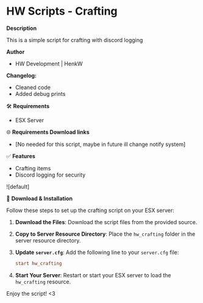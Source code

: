 # HW Scripts - Crafting

**Description**

This is a simple script for crafting with discord logging

**Author**
- HW Development | HenkW

**Changelog:**
- Cleaned code
- Added debug prints

🛠 **Requirements**
- ESX Server

🌐 **Requirements Download links**
- [No needed for this script, maybe in future ill change notify system]

✅ **Features**
- Crafting items
- Discord logging for security

![default]

🔧 **Download & Installation**

Follow these steps to set up the crafting script on your ESX server:

1. **Download the Files**: Download the script files from the provided source.

2. **Copy to Server Resource Directory**: Place the `hw_crafting` folder in the server resource directory.

3. **Update `server.cfg`**: Add the following line to your `server.cfg` file:

    ```cfg
    start hw_crafting
    ```

4. **Start Your Server**: Restart or start your ESX server to load the `hw_crafting` resource.

Enjoy the script! <3
